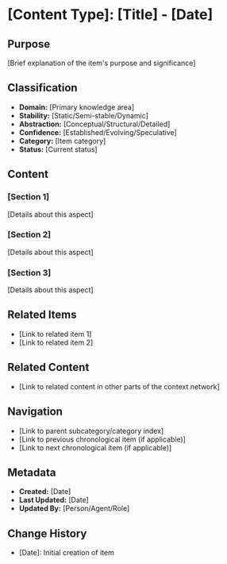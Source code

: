 # [Content Type]: [Title] - [Date]

## Purpose
[Brief explanation of the item's purpose and significance]

## Classification
- **Domain:** [Primary knowledge area]
- **Stability:** [Static/Semi-stable/Dynamic]
- **Abstraction:** [Conceptual/Structural/Detailed]
- **Confidence:** [Established/Evolving/Speculative]
- **Category:** [Item category]
- **Status:** [Current status]

## Content

### [Section 1]
[Details about this aspect]

### [Section 2]
[Details about this aspect]

### [Section 3]
[Details about this aspect]

## Related Items
- [Link to related item 1]
- [Link to related item 2]

## Related Content
- [Link to related content in other parts of the context network]

## Navigation
- [Link to parent subcategory/category index]
- [Link to previous chronological item (if applicable)]
- [Link to next chronological item (if applicable)]

## Metadata
- **Created:** [Date]
- **Last Updated:** [Date]
- **Updated By:** [Person/Agent/Role]

## Change History
- [Date]: Initial creation of item
